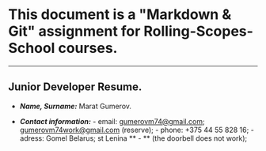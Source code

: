# 		This document is a "Markdown & Git" assignment for Rolling-Scopes-School courses.
* * *

## 	Junior Developer Resume.

*  ***Name, Surname:***
		Marat Gumerov.

*  ***Contact information:***
		- email:
			gumerovm74@gmail.com;
			gumerovm74work@gmail.com (reserve);
		- phone: +375 44 55 828 16;
		- adress: Gomel  Belarus; st Lenina ** - **  (the doorbell does not work);
